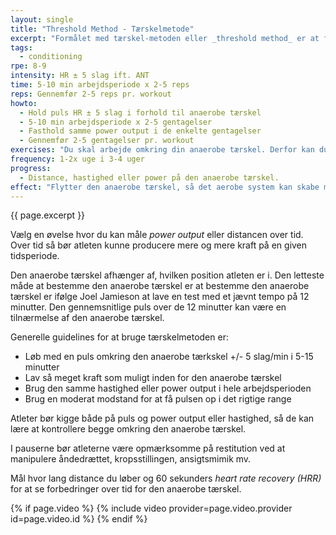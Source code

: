 ```yaml
---
layout: single
title: "Threshold Method - Tærskelmetode"
excerpt: "Formålet med tærskel-metoden eller _threshold method_ er at forbedre, hvor meget power der kan produceres omkring den anaerobe tærskel og forbedre evnen til at have en god teknik, når man bliver træt. Du arbejder omkring den anaerobe tærskel i 5-10 minutter per arbejdsperiode og laver 2-5 gentagelser."
tags:
  - conditioning
rpe: 8-9
intensity: HR ± 5 slag ift. ANT
time: 5-10 min arbejdsperiode x 2-5 reps
reps: Gennemfør 2-5 reps pr. workout
howto:
  - Hold puls HR ± 5 slag i forhold til anaerobe tærskel
  - 5-10 min arbejdsperiode x 2-5 gentagelser
  - Fasthold samme power output i de enkelte gentagelser
  - Gennemfør 2-5 gentagelser pr. workout
exercises: "Du skal arbejde omkring din anaerobe tærskel. Derfor kan du bruge alle øvelser, hvor du kender den anaerobe tærskel."
frequency: 1-2x uge i 3-4 uger
progress:
  - Distance, hastighed eller power på den anaerobe tærskel.
effect: "Flytter den anaerobe tærskel, så det aerobe system kan skabe mere ATP og dermed kan det aerobe system samlet set skabe mere kraft."
---
```


{{ page.excerpt }}

Vælg en øvelse hvor du kan måle _power output_ eller distancen over tid. Over tid så bør atleten kunne producere mere og mere kraft på en given tidsperiode.

Den anaerobe tærskel afhænger af, hvilken position atleten er i. Den letteste måde at bestemme den anaerobe tærskel er at bestemme den anaerobe tærskel er ifølge Joel Jamieson at lave en test med et jævnt tempo på 12 minutter. Den gennemsnitlige puls over de 12 minutter kan være en tilnærmelse af den anaerobe tærskel.

Generelle guidelines for at bruge tærskelmetoden er:

- Løb med en puls omkring den anaerobe tærkskel +/- 5 slag/min i 5-15 minutter
- Lav så meget kraft som muligt inden for den anaerobe tærskel
- Brug den samme hastighed eller power output i hele arbejdsperioden
- Brug en moderat modstand for at få pulsen op i det rigtige range

Atleter bør kigge både på puls og power output eller hastighed, så de kan lære at kontrollere begge omkring den anaerobe tærskel.

I pauserne bør atleterne være opmærksomme på restitution ved at manipulere åndedrættet, kropsstillingen, ansigtsmimik mv.

Mål hvor lang distance du løber og 60 sekunders _heart rate recovery (HRR)_ for at se forbedringer over tid for den anaerobe tærskel.

{% if page.video %}
  {% include video provider=page.video.provider id=page.video.id %}
{% endif %}
